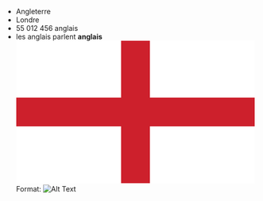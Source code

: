 * Angleterre
* Londre
* 55 012 456 anglais
* les anglais parlent **anglais**
![drapeau anglais](/pays/images/800px-Flag_of_England.svg.png)
Format: ![Alt Text](url)